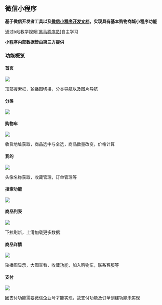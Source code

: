 ## 微信小程序

**基于微信开发者工具以及[微信小程序开发文档](https://developers.weixin.qq.com/miniprogram/dev/framework/)，实现具有基本购物商城小程序功能**

通过b站教学视频[[黑马程序员](https://www.bilibili.com/video/BV1nE41117BQ)]自主学习

**小程序内部数据皆由第三方提供**

### 功能概览

#### 首页

![](https://wx1.sbimg.cn/2020/07/01/2WRa7.png)

顶部搜索框，轮播图切换，分类导航以及图片导航

#### 分类

![](https://wx2.sbimg.cn/2020/07/01/2Wcf6.png)

#### 购物车

![](https://wx1.sbimg.cn/2020/07/01/2WgQO.png)

收货地址获取，商品选中与全选，商品数量改变，价格计算

#### 我的

![](https://wx2.sbimg.cn/2020/07/01/2Wh7e.png)

头像名称获取，收藏管理，订单管理等

#### 搜索功能

![](https://wx1.sbimg.cn/2020/07/01/2WsSD.png)

#### 商品列表

![](https://wx2.sbimg.cn/2020/07/01/2WLPN.png)

下拉刷新，上滑加载更多数据

#### 商品详情

![](https://wx1.sbimg.cn/2020/07/01/2Wj1j.png)

轮播图显示，大图查看，收藏功能，加入购物车，联系客服等

#### 支付

![](https://wx2.sbimg.cn/2020/07/02/2WuEk.png)

因支付功能需要微信企业号才能实现，故支付功能及订单创建功能未实现

